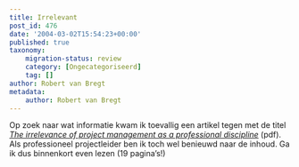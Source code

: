 ```yaml
---
title: Irrelevant
post_id: 476
date: '2004-03-02T15:54:23+00:00'
published: true
taxonomy:
    migration-status: review
    category: [Ongecategoriseerd]
    tag: []
author: Robert van Bregt
metadata:
    author: Robert van Bregt
---
```

Op zoek naar wat informatie kwam ik toevallig een artikel tegen met de titel *[The irrelevance of project management as a professional discipline](http://www.bartlett.ucl.ac.uk/research/management/Moscow2003.doc.pdf)* (pdf). Als professioneel projectleider ben ik toch wel benieuwd naar de inhoud. Ga ik dus binnenkort even lezen (19 pagina’s!)